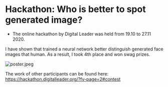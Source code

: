 # Hackathon: Who is better to spot generated image?

* The online hackathon by Digital Leader was held from 19.10 to 27.11 2020.

I have shown that trained a neural network better distinguish generated face images that human.
As a result, I took 4th place and won swag prizes.
 

![poster.jpeg](/images/gan-hack/poster.jpeg)


The work of other participants can be found here:
https://hackathon.digitalleader.org/?fv-page=2#contest